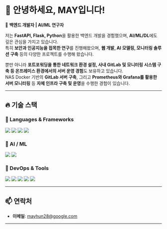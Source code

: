 # 👋 안녕하세요, MAY입니다!

🚀 **백엔드 개발자 | AI/ML 연구자**

저는 **FastAPI, Flask, Python**을 활용한 백엔드 개발을 경험했으며, **AI/ML/DL**에도 깊은 관심을 가지고 있습니다.  
특히 **보안과 인공지능을 접목한 연구**를 진행해왔으며, **웹 개발, AI 모델링, 모니터링 솔루션 구축** 등의 다양한 프로젝트를 수행해 왔습니다.  

뿐만 아니라 **포트포워딩을 통한 네트워크 환경 설정, 사내 GitLab 및 모니터링 시스템 구축 등 온프레미스 환경에서의 서버 운영 경험**도 보유하고 있습니다.  
NAS Docker 기반의 **GitLab 서버 구축**, 그리고 **Prometheus와 Grafana를 활용한 서버 모니터링** 등 **자체 인프라 구축 및 운영**을 수행한 경험이 있습니다.


---

## 🔥 **기술 스택**
### 📌 Languages & Frameworks  
<p>
  <img src="https://img.shields.io/badge/Python-3766AB?style=flat-square&logo=Python&logoColor=white"/>
  <img src="https://img.shields.io/badge/FastAPI-009688?style=flat-square&logo=FastAPI&logoColor=white"/>
  <img src="https://img.shields.io/badge/Flask-000000?style=flat-square&logo=Flask&logoColor=white"/>
  <img src="https://img.shields.io/badge/SQLAlchemy-D71F00?style=flat-square&logo=SQLAlchemy&logoColor=white"/>
</p>

### 📌 AI / ML  
<p>
  <img src="https://img.shields.io/badge/PyTorch-EE4C2C?style=flat-square&logo=PyTorch&logoColor=white"/>
  <img src="https://img.shields.io/badge/scikit--learn-F7931E?style=flat-square&logo=scikit-learn&logoColor=white"/>
</p>

### 📌 DevOps & Tools  
<p>
  <img src="https://img.shields.io/badge/Docker-2496ED?style=flat-square&logo=Docker&logoColor=white"/>
  <img src="https://img.shields.io/badge/GitLab-FC6D26?style=flat-square&logo=GitLab&logoColor=white"/>
  <img src="https://img.shields.io/badge/RabbitMQ-FF6600?style=flat-square&logo=RabbitMQ&logoColor=white"/>
  <img src="https://img.shields.io/badge/Prometheus-E6522C?style=flat-square&logo=Prometheus&logoColor=white"/>
  <img src="https://img.shields.io/badge/Grafana-F46800?style=flat-square&logo=Grafana&logoColor=white"/>
</p>

---

## 📫 **연락처**
- **이메일**: mayhun28@google.com
---
